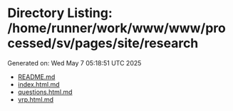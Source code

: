 # Directory Listing: /home/runner/work/www/www/processed/sv/pages/site/research
Generated on: Wed May  7 05:18:51 UTC 2025

- [README.md](README.md)
- [index.html.md](index.html.md)
- [questions.html.md](questions.html.md)
- [vrp.html.md](vrp.html.md)
